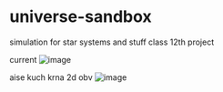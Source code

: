 # universe-sandbox

simulation for star systems and stuff
class 12th project

current
![image](https://user-images.githubusercontent.com/110682161/207918888-011aa0e1-d6a8-4773-82cc-be73d80d05e3.png)

aise kuch krna 2d obv
![image](https://user-images.githubusercontent.com/110682161/207919173-f9f6e611-be7d-4357-8afd-9ddf7f7a3124.png)
